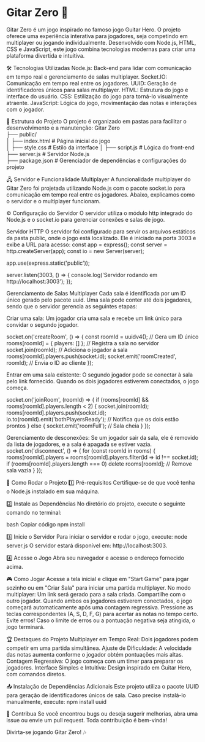 # Gitar Zero 🎸
Gitar Zero é um jogo inspirado no famoso jogo Guitar Hero. O projeto oferece uma experiência interativa para jogadores, seja competindo em multiplayer ou jogando individualmente. Desenvolvido com Node.js, HTML, CSS e JavaScript, este jogo combina tecnologias modernas para criar uma plataforma divertida e intuitiva.

🛠️ Tecnologias Utilizadas
Node.js: Back-end para lidar com comunicação em tempo real e gerenciamento de salas multiplayer.
Socket.IO: Comunicação em tempo real entre os jogadores.
UUID: Geração de identificadores únicos para salas multiplayer.
HTML: Estrutura do jogo e interface do usuário.
CSS: Estilização do jogo para torná-lo visualmente atraente.
JavaScript: Lógica do jogo, movimentação das notas e interações com o jogador.

📂 Estrutura do Projeto
O projeto é organizado em pastas para facilitar o desenvolvimento e a manutenção:
Gitar Zero  
├── public/  
│   ├── index.html       # Página inicial do jogo  
│   ├── style.css        # Estilo da interface 
│   ├── script.js        # Lógica do front-end   
├── server.js            # Servidor Node.js  
├── package.json         # Gerenciador de dependências e configurações do projeto  

🖧 Servidor e Funcionalidade Multiplayer
A funcionalidade multiplayer do Gitar Zero foi projetada utilizando Node.js com o pacote socket.io para comunicação em tempo real entre os jogadores. Abaixo, explicamos como o servidor e o multiplayer funcionam.

⚙️ Configuração do Servidor
O servidor utiliza o módulo http integrado do Node.js e o socket.io para gerenciar conexões e salas de jogo.

Servidor HTTP
O servidor foi configurado para servir os arquivos estáticos da pasta public, onde o jogo está localizado. Ele é iniciado na porta 3003 e exibe a URL para acesso:
const app = express();
const server = http.createServer(app);
const io = new Server(server);

app.use(express.static('public'));

server.listen(3003, () => {
  console.log('Servidor rodando em http://localhost:3003');
});

Gerenciamento de Salas Multiplayer
Cada sala é identificada por um ID único gerado pelo pacote uuid. Uma sala pode conter até dois jogadores, sendo que o servidor gerencia as seguintes etapas:

Criar uma sala:
Um jogador cria uma sala e recebe um link único para convidar o segundo jogador.

socket.on('createRoom', () => {
  const roomId = uuidv4(); // Gera um ID único
  rooms[roomId] = { players: [] }; // Registra a sala no servidor
  socket.join(roomId); // Adiciona o jogador à sala
  rooms[roomId].players.push(socket.id);
  socket.emit('roomCreated', roomId); // Envia o ID ao cliente
});

Entrar em uma sala existente:
O segundo jogador pode se conectar à sala pelo link fornecido. Quando os dois jogadores estiverem conectados, o jogo começa.

socket.on('joinRoom', (roomId) => {
  if (rooms[roomId] && rooms[roomId].players.length < 2) {
    socket.join(roomId);
    rooms[roomId].players.push(socket.id);
    io.to(roomId).emit('bothPlayersReady'); // Notifica que os dois estão prontos
  } else {
    socket.emit('roomFull'); // Sala cheia
  }
});

Gerenciamento de desconexões:
Se um jogador sair da sala, ele é removido da lista de jogadores, e a sala é apagada se estiver vazia.
socket.on('disconnect', () => {
  for (const roomId in rooms) {
    rooms[roomId].players = rooms[roomId].players.filter(id => id !== socket.id);
    if (rooms[roomId].players.length === 0) delete rooms[roomId]; // Remove sala vazia
  }
});


🚀 Como Rodar o Projeto
1️⃣ Pré-requisitos
Certifique-se de que você tenha o Node.js instalado em sua máquina.

2️⃣ Instale as Dependências
No diretório do projeto, execute o seguinte comando no terminal:

bash
Copiar código
npm install

3️⃣ Inicie o Servidor
Para iniciar o servidor e rodar o jogo, execute:
node server.js
O servidor estará disponível em: http://localhost:3003.

4️⃣ Acesse o Jogo
Abra seu navegador e acesse o endereço fornecido acima.


🎮 Como Jogar
Acesse a tela inicial e clique em "Start Game" para jogar sozinho ou em "Criar Sala" para iniciar uma partida multiplayer.
No modo multiplayer:
Um link será gerado para a sala criada. Compartilhe com o outro jogador.
Quando ambos os jogadores estiverem conectados, o jogo começará automaticamente após uma contagem regressiva.
Pressione as teclas correspondentes (A, S, D, F, G) para acertar as notas no tempo certo.
Evite erros! Caso o limite de erros ou a pontuação negativa seja atingida, o jogo terminará.


🏆 Destaques do Projeto
Multiplayer em Tempo Real: Dois jogadores podem competir em uma partida simultânea.
Ajuste de Dificuldade: A velocidade das notas aumenta conforme o jogador obtém pontuações mais altas.
Contagem Regressiva: O jogo começa com um timer para preparar os jogadores.
Interface Simples e Intuitiva: Design inspirado em Guitar Hero, com comandos diretos.

📥 Instalação de Dependências Adicionais
Este projeto utiliza o pacote UUID para geração de identificadores únicos de sala. Caso precise instalá-lo manualmente, execute:
npm install uuid



🌟 Contribua
Se você encontrou bugs ou deseja sugerir melhorias, abra uma issue ou envie um pull request. Toda contribuição é bem-vinda!

Divirta-se jogando Gitar Zero! 🎶


